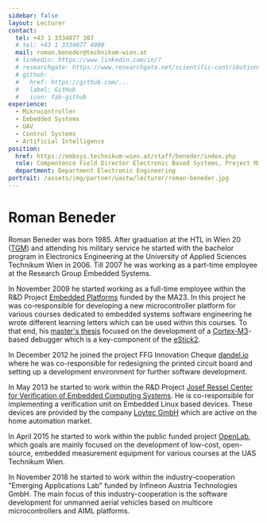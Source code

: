 ```yaml
---
sidebar: false
layout: Lecturer
contact:
  tel: +43 1 3334077 307
  # tel: +43 1 3334077 4900
  mail: roman.beneder@technikum-wien.at
  # linkedin: https://www.linkedin.com/in/?
  # researchgate: https://www.researchgate.net/scientific-contributions/Roman-Beneder-2129893928
  # github:
  #   href: https://github.com/...
  #   label: GitHub
  #   icon: fab-github
experience:
  - Mikrocontroller
  - Embedded Systems
  - UAV
  - Control Systems
  - Artificial Intelligence
position:
  href: https://embsys.technikum-wien.at/staff/beneder/index.php
  role: Compentence Field Director Electronic Based Systems, Project Manager, Lecturer, Researcher
  department: Department Electronic Engineering
portrait: /assets/img/partner/uastw/lecturer/roman-beneder.jpg
---
```


# Roman Beneder

Roman Beneder was born 1985.
After graduation at the HTL in Wien 20 ([TGM](http://www.tgm.ac.at/)) and attending his military service he started with the bachelor program in Electronics Engineering at the University of Applied Sciences Technikum Wien in 2006.
Till 2007 he was working as a part-time employee at the Research Group Embedded Systems.

<!-- more -->

In November 2009 he started working as a full-time employee within the R&D Project [Embedded Platforms](http://embsys.technikum-wien.at/projects/EmbPlat/index.php) funded by the MA23.
In this project he was co-responsible for developing a new microcontroller platform for various courses dedicated to embedded systems software engineering he wrote different learning letters which can be used within this courses.
To that end, his [master's thesis](https://embsys.technikum-wien.at/staff/beneder/0910297001_Beneder_CMARMJTAG.pdf) focused on the development of a [Cortex-M3](http://www.arm.com/products/processors/cortex-m/cortex-m3.php)-based debugger which is a key-component of the [eStick2](http://embsys.technikum-wien.at/staff/beneder/eStick2.php).

In December 2012 he joined the project FFG Innovation Cheque [dandel.io](http://dandel.io/) where he was co-responsible for redesigning the printed circuit board and setting up a development environment for further software development.

In May 2013 he started to work within the R&D Project [Josef Ressel Center for Verification of Embedded Computing Systems](http://vecs.technikum-wien.at/).
He is co-responsible for implementing a verification unit on Embedded Linux based devices.
These devices are provided by the company [Loytec GmbH](http://www.loytec.com/de) which are active on the home automation market.

In April 2015 he started to work within the public funded project [OpenLab](http://embsys.technikum-wien.at/projects/openlab/index.php), which goals are mainly focused on the development of low-cost, open-source, embedded measurement equipment for various courses at the UAS Technikum Wien.

In November 2018 he started to work within the industry-cooperation "Emerging Applications Lab" funded by Infineon Austria Technologies GmbH.
The main focus of this industry-cooperation is the software development for unmanned aerial vehicles based on multicore microcontrollers and AIML platforms.